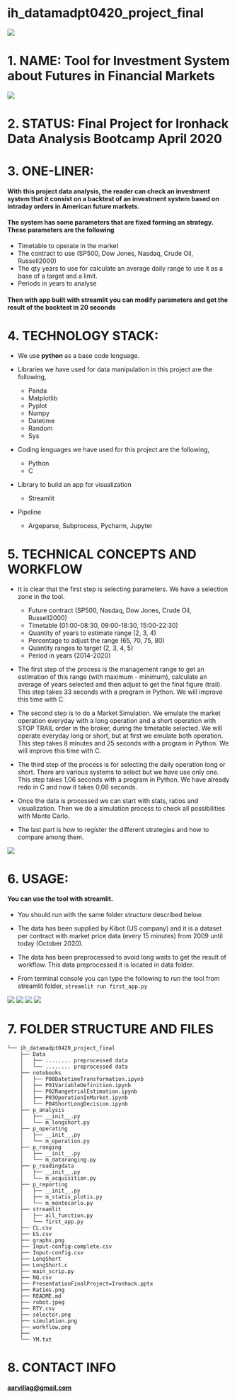 # ih_datamadpt0420_project_final

   ![](./botsAI.png)

# 1. NAME: **Tool for Investment System about Futures in Financial Markets**

   ![](./robot.jpeg)

# 2. STATUS: Final Project for **Ironhack Data Analysis Bootcamp April 2020**

# 3. ONE-LINER: 
#### With this project data analysis, the reader can check an investment system that it consist on a backtest of an investment system based on intraday orders in American future markets.
#### The system has some parameters that are fixed forming an strategy. These parameters are the following
   - Timetable to operate in the market
   - The contract to use (SP500, Dow Jones, Nasdaq, Crude Oil, Russell2000)
   - The qty years to use for calculate an average daily range to use it as a base of a target and a limit.
   - Periods in years to analyse
    
#### Then with app built with streamlit you can modify parameters and get the result of the backtest in 20 seconds

# 4. TECHNOLOGY STACK: 

   - We use **python** as a base code lenguage.
   - Libraries we have used for data manipulation in this project are the following,
        - Panda
        - Matplotlib
        - Pyplot
        - Numpy
        - Datetime
        - Random
        - Sys


   - Coding lenguages we have used for this project are the following,
        - Python
        - C
        

   - Library to build an app for visualization
        - Streamlit
   
   
   - Pipeline 
        - Argeparse, Subprocess, Pycharm, Jupyter
        

# 5. TECHNICAL CONCEPTS AND WORKFLOW

   - It is clear that the first step is selecting parameters. We have a selection zone in the tool.
        - Future contract (SP500, Nasdaq, Dow Jones, Crude Oil, Russell2000)
        - Timetable (01:00-08:30, 09:00-18:30, 15:00-22:30)
        - Quantity of years to estimate range (2, 3, 4)
        - Percentage to adjust the range (65, 70, 75, 80)
        - Quantity ranges to target (2, 3, 4, 5)
        - Period in years (2014-2020)
   
   
   - The first step of the process is the management range to get an estimation of this range (with maximum - minimum), calculate an average of years selected and then adjust to get the final figure (trail). This step takes 33 seconds with a program in Python. We will improve this time with C.
   - The second step is to do a Market Simulation. We emulate the market operation everyday with a long operation and a short operation with STOP TRAIL order in the broker, during the timetable selected. We will operate everyday long or short, but at first we emulate both operation. This step takes 8 minutes and 25 seconds with a program in Python. We will improve this time with C. 
   - The third step of the process is for selecting the daily operation long or short. There are various systems to select but we have use only one. This step takes 1,06 seconds with a program in Python. We have already redo in C and now it takes 0,06 seconds.
   
   
   - Once the data is processed we can start with stats, ratios and visualization. Then we do a simulation process to check all possibilities with Monte Carlo.
   
   - The last part is how to register the different strategies and how to compare among them.

 ![](./workflow.png)

# 6. USAGE: 

#### You can use the tool with streamlit.
   - You should run with the same folder structure described below.
   - The data has been supplied by Kibot (US company) and it is a dataset per contract with market price data (every 15 minutes) from 2009 until today (October 2020).
   - The data has been preprocessed to avoid long waits to get the result of workflow. This data preprocessed it is located in data folder.

   - From terminal console you can type the following to run the tool from streamlit folder,
                   `streamlit run first_app.py`

 ![](./selector.png)    ![](./Ratios.png)    ![](./graphs.png)     ![](./simulation.png)


# 7. FOLDER STRUCTURE AND FILES
```
└── ih_datamadpt0420_project_final
    ├── Data
    │   ├── ........ preprocessed data
    │   └── ........ preprocessed data
    ├── notebooks
    │   ├── P00DatetimeTransformation.ipynb
    │   ├── P01VariableDefinition.ipynb
    │   ├── P02RangetrialEstimation.ipynb
    │   ├── P03OperationInMarket.ipynb
    │   └── P04ShortLongDecision.ipynb    
    ├── p_analysis
    │   ├── __init__.py
    │   └── m_longshort.py
    ├── p_operating
    │   ├── __init__.py
    │   └── m_operation.py
    ├── p_ranging
    │   ├── __init__.py
    │   └── m_dataranging.py
    ├── p_readingdata
    │   ├── __init__.py
    │   └── m_acquisition.py
    ├── p_reporting
    │   ├── __init__.py
    │   ├── m_statis_plotis.py
    │   └── m_montecarlo.py
    ├── streamlit
    │   ├── all_function.py
    │   └── first_app.py
    ├── CL.csv
    ├── ES.csv
    ├── graphs.png
    ├── Input-config-complete.csv
    ├── Input-config.csv
    ├── LongShort
    ├── LongShort.c
    ├── main_scrip.py
    ├── NQ.csv
    ├── PresentationFinalProject=Ironhack.pptx 
    ├── Ratios.png
    ├── README.md
    ├── robot.jpeg
    ├── RTY.csv
    ├── selector.png
    ├── simulation.png
    ├── workflow.png
    ├── 
    └── YM.txt
```


# 8. CONTACT INFO 

####       aarvillag@gmail.com